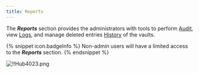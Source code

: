 ```yaml
---
title: Reports
---
```

The ***Reports*** section provides the administrators with tools to perform [Audit](/hub/web-interface/hub-overview/reports/audit/), view [Logs](/hub/web-interface/hub-overview/reports/logs/), and manage deleted entries [History](/hub/web-interface/hub-overview/reports/history/) of the vaults. 

{% snippet icon.badgeInfo %} 
Non-admin users will have a limited access to the ***Reports*** section. 
{% endsnippet %}
 
![!!Hub4023.png](https://webdevolutions.azureedge.net/docs/en/hub/Hub4023.png) 